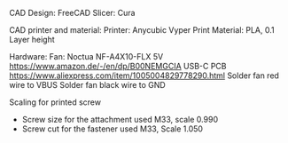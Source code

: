CAD Design: FreeCAD
Slicer: Cura

CAD printer and material:
  Printer: Anycubic Vyper
  Print Material: PLA, 0.1 Layer height
  
Hardware:
 Fan: Noctua NF-A4X10-FLX 5V https://www.amazon.de/-/en/dp/B00NEMGCIA
 USB-C PCB https://www.aliexpress.com/item/1005004829778290.html
 Solder fan red wire to VBUS
 Solder fan black wire to GND

Scaling for printed screw
  - Screw size for the attachment used M33, scale 0.990
  - Screw cut for the fastener used M33, Scale 1.050